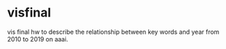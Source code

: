 # visfinal

vis final hw to describe the relationship between key words and year from 2010 to 2019 on aaai.
